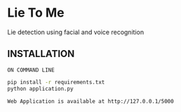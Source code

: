 # Lie To Me

Lie detection using facial and voice recognition

## INSTALLATION
`ON COMMAND LINE`
```bash
pip install -r requirements.txt
python application.py

```

`Web Application is available at http://127.0.0.1/5000`
